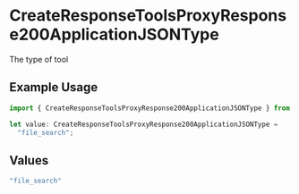# CreateResponseToolsProxyResponse200ApplicationJSONType

The type of tool

## Example Usage

```typescript
import { CreateResponseToolsProxyResponse200ApplicationJSONType } from "@orq-ai/node/models/operations";

let value: CreateResponseToolsProxyResponse200ApplicationJSONType =
  "file_search";
```

## Values

```typescript
"file_search"
```